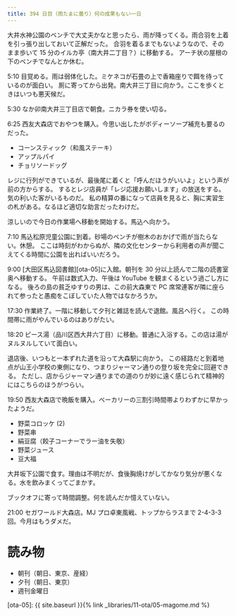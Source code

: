 ```yaml
---
title: 394 日目（雨たまに曇り）何の成果もない一日
---
```


大井水神公園のベンチで大丈夫かなと思ったら、雨が降ってくる。雨合羽を上着を引っ張り出しておいて正解だった。
合羽を着るまでもないようなので、そのまま歩いて 15 分のイルカ亭（南大井二丁目？）に移動する。
アーチ状の屋根の下のベンチでなんとか休む。

5:10 目覚める。雨は弱体化した。ミケネコが石畳の上で香箱座りで餌を待っているのが面白い。
厠に寄ってから出発。南大井三丁目に向かう。ここを歩くときはいつも悪天候だ。

5:30 なか卯南大井三丁目店で朝食。ニカラ券を使い切る。

6:25 西友大森店でおやつを購入。今思い出したがボディーソープ補充も要るのだった。
* コーンスティック（和風ステーキ）
* アップルパイ
* チョリソードッグ

レジに行列ができているが、最後尾に着くと「呼んだほうがいいよ」という声が前の方からする。
するとレジ店員が「レジ応援お願いします」の放送をする。気の利いた客がいるものだ。
私の精算の番になって店員を見ると、胸に実習生の札がある。なるほど適切な助言だったわけだ。

涼しいので今日の作業場へ移動を開始する。馬込へ向かう。

7:10 馬込松原児童公園に到着。砂場のベンチが樹木のおかげで雨が当たらない。休憩。
ここは時刻がわからぬが、隣の文化センターから利用者の声が聞こえてくる時間に公園を出ればいいだろう。

9:00 [大田区馬込図書館][ota-05]に入館。朝刊を 30 分以上読んで二階の読書室奥へ移動する。
午前は数式入力、午後は YouTube を観まくるという過ごし方になる。
後ろの島の貧乏ゆすりの男は、この前大森東で PC 席常連客が隣に座られて参ったと愚痴をこぼしていた人物ではなかろうか。

17:30 作業終了。一階に移動して夕刊と雑誌を読んで退館。風呂へ行く。
この時間帯に雨がやんでいるのはありがたい。

18:20 ピース湯（品川区西大井六丁目）に移動。普通に入浴する。この店は湯がヌルヌルしていて面白い。

退店後、いつもと一本ずれた道を沿って大森駅に向かう。
この経路だと到着地点が山王小学校の東側になり、つまりジャーマン通りの登り坂を完全に回避できる。
ただし、店からジャーマン通りまでの道のりが妙に遠く感じられて精神的にはこちらのほうがつらい。

19:50 西友大森店で晩飯を購入。ベーカリーの三割引時間帯よりわずかに早かったようだ。
* 野菜コロッケ (2)
* 野菜串
* 絹豆腐（餃子コーナーでラー油を失敬）
* 野菜ジュース
* 豆大福

大井坂下公園で食す。理由は不明だが、食後胸焼けがしてかなり気分が悪くなる。水を飲みまくってごまかす。

ブックオフに寄って時間調整。何を読んだか憶えていない。

21:00 セガワールド大森店。MJ プロ卓東風戦、トップからラスまで 2-4-3-3 回。今月はもうダメだ。

# 読み物

* 朝刊（朝日、東京、産経）
* 夕刊（朝日、東京）
* 週刊金曜日

[ota-05]: {{ site.baseurl }}{% link _libraries/11-ota/05-magome.md %}
